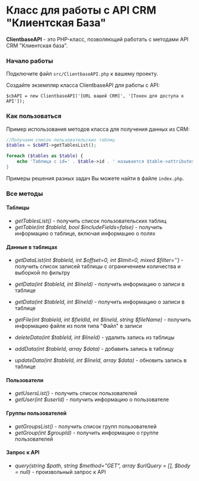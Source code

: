 # Класс для работы с API CRM "Клиентская База"

**ClientbaseAPI** - это PHP-класс, позволяющий работать с методами API CRM "Клиентская база".

### Начало работы 

Подключите файл `src/ClientbaseAPI.php` к вашему проекту.

Создайте экземпляр класса ClientbaseAPI для работы с API:


```
$cbAPI = new ClientbaseAPI('[URL вашей CRM]', '[Токен для доступа к API']);
```

### Как пользоваться

Пример использования методов класса для получения данных из CRM:

```php
//Получаем список пользовательских таблиц
$tables = $cbAPI->getTablesList();

foreach ($tables as $table) {
    echo 'Таблица с id=' . $table->id . ' называется $table->attributes->table_name . '<br/>';
}
```

Примеры решения разных задач Вы можете найти в файле `index.php`.


### Все методы

#### Таблицы

* _getTablesList()_ - получить список пользовательских таблиц
* _getTable(int $tableId, bool $includeFields=false)_ - получить информацию о таблице, включая информацию о полях

#### Данные в таблицах

* _getDataList(int $tableId, int $offset=0, int $limit=0, mixed $filter='')_ - получить список записей таблицы c ограничением количества и выборкой по фильтру
* _getData(int $tableId, int $lineId)_ - получить информацию о записи в таблице
* _getData(int $tableId, int $lineId)_ - получить информацию о записи в таблице
* _getFile(int $tableId, int $fieldId, int $lineId, string $fileName)_ - получить информацию файле из поля типа "Файл" в записи

* _deleteData(int $tableId, int $lineId)_ - удалить запись из таблицы
* _addData(int $tableId, array $data)_ - добавить запись в таблицу
* _updateData(int $tableId, int $lineId, array $data)_ - обновить запись в таблице

#### Пользователи

* _getUsersList()_ - получить список пользователей
* _getUser(int $userId)_ - получить информацию о пользователе

#### Группы пользователей

* _getGroupsList()_ - получить список групп пользователей
* _getGroup(int $groupId)_ - получить информацию о группе пользователей

#### Запрос к API

* _query(string $path, string $method="GET", array $urlQuery = [], $body = null)_ -   произвольный запрос к API
